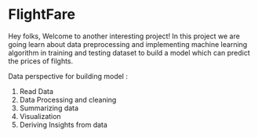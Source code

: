 # FlightFare

Hey folks, Welcome to another interesting project! In this project we are going learn about data preprocessing and implementing machine learning algorithm in training 
and testing dataset to build a model which can predict the prices of filghts.

Data perspective for building model : 

1. Read Data
2. Data Processing and cleaning
3. Summarizing data
4. Visualization
5. Deriving Insights from data
